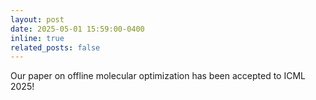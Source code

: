 ```yaml
---
layout: post
date: 2025-05-01 15:59:00-0400
inline: true
related_posts: false
---
```


Our paper on offline molecular optimization has been accepted to ICML 2025!
